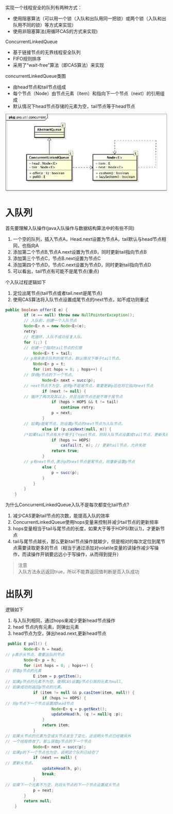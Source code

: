 <!-- ConcurrentLinkedQueue -->

实现一个线程安全的队列有两种方式：
- 使用阻塞算法（可以用一个锁（入队和出队用同一把锁）或两个锁（入队和出队用不同的锁）等方式来实现）
- 使用非阻塞算法(用循环CAS的方式来实现)

ConcurrentLinkedQueue
- 基于链接节点的无界线程安全队列
- FIFO规则排序
- 采用了“wait-free”算法（即CAS算法）来实现

concurrentLinkedQueue类图
- 由head节点和tail节点组成
- 每个节点（Node）由节点元素（item）和指向下一个节点（next）的引用组成
- 默认情况下head节点存储的元素为空，tail节点等于head节点

![concurrentLinkedQueue](https://raw.githubusercontent.com/FameLsy/Images/master/thread/concurrentLinkedQueue.png)

# 入队列


首先要理解入队操作(java入队操作与数据结构算法中的有些不同)
1. 一个空的队列，插入节点A，Head.next设置为节点A，tail默认与head节点相同，也指向A
2. 添加第二个节点B,节点A.next设置为节点B，同时更新tail指向节点B
3. 添加第三个节点C，节点B.next设置为节点C
4. 添加第四个节点D，节点C.next设置为节点D，同时更新tail指向节点D
5. 可以看出，tail节点有可能不是尾节点(重点)

个入队过程逻辑如下
1. 定位出尾节点(tail节点或者tail.next是尾节点)
2. 使用CAS算法将入队节点设置成尾节点的next节点，如不成功则重试
```java
public boolean offer(E e) {
        if (e == null) throw new NullPointerException();
        // 入队前，创建一个入队节点
        Node<E> n = new Node<E>(e);
        retry:
        // 死循环，入队不成功反复入队。
        for (;;) {
        // 创建一个指向tail节点的引用
            Node<E> t = tail;
        // p用来表示队列的尾节点，默认情况下等于tail节点。
            Node<E> p = t;
            for (int hops = 0; ; hops++) {
        // 获得p节点的下一个节点。
                Node<E> next = succ(p);
        // next节点不为空，说明p不是尾节点，需要更新p后在将它指向next节点
                if (next != null) {
        // 循环了两次及其以上，并且当前节点还是不等于尾节点
                    if (hops > HOPS && t != tail)
                        continue retry;
                    p = next;
                }
        // 如果p是尾节点，则设置p节点的next节点为入队节点。
                else if (p.casNext(null, n)) {
        /*如果tail节点有大于等于1个next节点，则将入队节点设置成tail节点，更新失败了也没关系，因为失败了表示有其他线程成功更新了tail节点*/
                    if (hops >= HOPS)
                        casTail(t, n); // 更新tail节点，允许失败
                    return true;
                }
        // p有next节点,表示p的next节点是尾节点，则重新设置p节点
                else {
                    p = succ(p);
                }
            }
        }
    }
```

为什么ConcurrentLinkedQueue入队不是每次都变化tail节点?
1. 减少CAS更新tail节点的次数，能提高入队的效率
2. ConcurrentLinkedQueue使用hops变量来控制并减少tail节点的更新频率
3. hops变量相当于tail与尾节点的长度，如果大于等于HOPS(默认1)，才更新节点
4. tail与尾节点越长，那么更新tail节点操作就越少，但是相对的每次定位到尾节点需要读取更多的节点（相当于通过添加对volatile变量的读操作减少写操作，而读操作开销要远远小于写操作，从而得到提升）

> 注意  
> 入队方法永远返回true，所以不能靠返回值判断是否入队成功

# 出队列

逻辑如下
1. 与入队列相同，通过hops来减少更新head节点操作
2. head 节点内有元素，则弹出元素
3. head节点为空，弹出head.next,更新head节点

```java
 public E poll() {
        Node<E> h = head;
// p表示头节点，需要出队的节点
        Node<E> p = h;
        for (int hops = 0; ; hops++) {
// 获取p节点的元素
            E item = p.getItem();
// 如果p节点的元素不为空，使用CAS设置p节点引用的元素为null,
// 如果成功则返回p节点的元素。
            if (item != null && p.casItem(item, null)) {
                if (hops >= HOPS) {
// 将p节点下一个节点设置成head节点
                    Node<E> q = p.getNext();
                    updateHead(h, (q != null)q :p);
                }
                return item;
            }
// 如果头节点的元素为空或头节点发生了变化，这说明头节点已经被另外
// 一个线程修改了。那么获取p节点的下一个节点
            Node<E> next = succ(p);
// 如果p的下一个节点也为空，说明这个队列已经空了
            if (next == null) {
// 更新头节点。
                updateHead(h, p);
                break;
            }
// 如果下一个元素不为空，则将头节点的下一个节点设置成头节点
            p = next;
        }
        return null;
    }
```